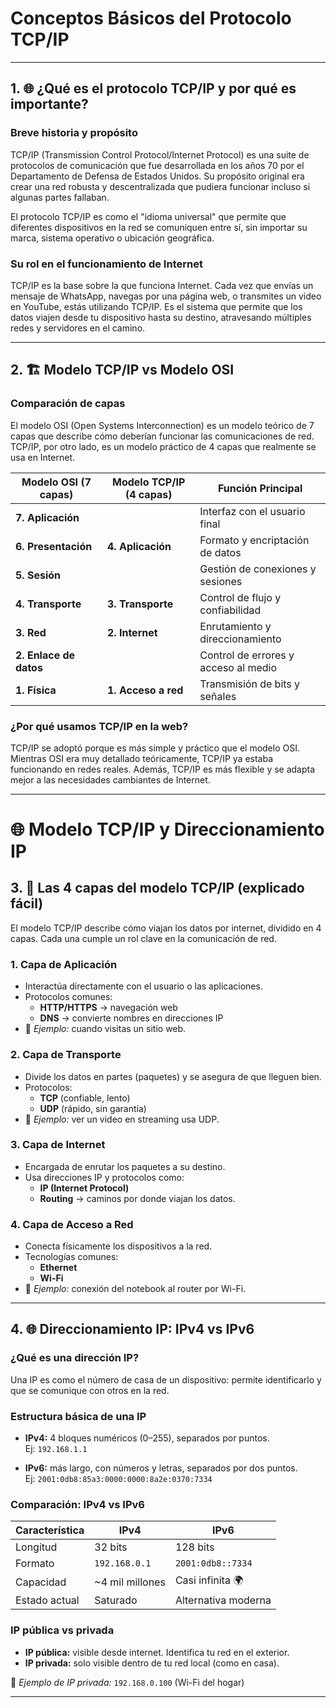 # Conceptos Básicos del Protocolo TCP/IP

---

## 1. 🌐 ¿Qué es el protocolo TCP/IP y por qué es importante?

### Breve historia y propósito

TCP/IP (Transmission Control Protocol/Internet Protocol) es una suite de protocolos de comunicación que fue desarrollada en los años 70 por el Departamento de Defensa de Estados Unidos. Su propósito original era crear una red robusta y descentralizada que pudiera funcionar incluso si algunas partes fallaban.

El protocolo TCP/IP es como el "idioma universal" que permite que diferentes dispositivos en la red se comuniquen entre sí, sin importar su marca, sistema operativo o ubicación geográfica.

### Su rol en el funcionamiento de Internet

TCP/IP es la base sobre la que funciona Internet. Cada vez que envías un mensaje de WhatsApp, navegas por una página web, o transmites un video en YouTube, estás utilizando TCP/IP. Es el sistema que permite que los datos viajen desde tu dispositivo hasta su destino, atravesando múltiples redes y servidores en el camino.

---

## 2. 🏗️ Modelo TCP/IP vs Modelo OSI

### Comparación de capas

El modelo OSI (Open Systems Interconnection) es un modelo teórico de 7 capas que describe cómo deberían funcionar las comunicaciones de red. TCP/IP, por otro lado, es un modelo práctico de 4 capas que realmente se usa en Internet.

| **Modelo OSI (7 capas)** | **Modelo TCP/IP (4 capas)** | **Función Principal** |
|--------------------------|-----------------------------|-----------------------|
| **7. Aplicación** | | Interfaz con el usuario final |
| **6. Presentación** | **4. Aplicación** | Formato y encriptación de datos |
| **5. Sesión** | | Gestión de conexiones y sesiones |
| **4. Transporte** | **3. Transporte** | Control de flujo y confiabilidad |
| **3. Red** | **2. Internet** | Enrutamiento y direccionamiento |
| **2. Enlace de datos** | | Control de errores y acceso al medio |
| **1. Física** | **1. Acceso a red** | Transmisión de bits y señales |

### ¿Por qué usamos TCP/IP en la web?

TCP/IP se adoptó porque es más simple y práctico que el modelo OSI. Mientras OSI era muy detallado teóricamente, TCP/IP ya estaba funcionando en redes reales. Además, TCP/IP es más flexible y se adapta mejor a las necesidades cambiantes de Internet.

---
# 🌐 Modelo TCP/IP y Direccionamiento IP

## 3. 🧱 Las 4 capas del modelo TCP/IP (explicado fácil)

El modelo TCP/IP describe cómo viajan los datos por internet, dividido en 4 capas. Cada una cumple un rol clave en la comunicación de red.

### 1. Capa de Aplicación
- Interactúa directamente con el usuario o las aplicaciones.
- Protocolos comunes:
  - **HTTP/HTTPS** → navegación web
  - **DNS** → convierte nombres en direcciones IP
- 📌 *Ejemplo:* cuando visitas un sitio web.

### 2. Capa de Transporte
- Divide los datos en partes (paquetes) y se asegura de que lleguen bien.
- Protocolos:
  - **TCP** (confiable, lento)
  - **UDP** (rápido, sin garantía)
- 📌 *Ejemplo:* ver un video en streaming usa UDP.

### 3. Capa de Internet
- Encargada de enrutar los paquetes a su destino.
- Usa direcciones IP y protocolos como:
  - **IP (Internet Protocol)**
  - **Routing** → caminos por donde viajan los datos.

### 4. Capa de Acceso a Red
- Conecta físicamente los dispositivos a la red.
- Tecnologías comunes:
  - **Ethernet**
  - **Wi-Fi**
- 📌 *Ejemplo:* conexión del notebook al router por Wi-Fi.

---

## 4. 🌐 Direccionamiento IP: IPv4 vs IPv6

### ¿Qué es una dirección IP?
Una IP es como el número de casa de un dispositivo: permite identificarlo y que se comunique con otros en la red.

### Estructura básica de una IP

- **IPv4:** 4 bloques numéricos (0–255), separados por puntos.  
  Ej: `192.168.1.1`

- **IPv6:** más largo, con números y letras, separados por dos puntos.  
  Ej: `2001:0db8:85a3:0000:0000:8a2e:0370:7334`

### Comparación: IPv4 vs IPv6

| Característica         | IPv4             | IPv6                          |
|------------------------|------------------|-------------------------------|
| Longitud               | 32 bits          | 128 bits                      |
| Formato                | `192.168.0.1`    | `2001:0db8::7334`             |
| Capacidad              | ~4 mil millones  | Casi infinita 🌍				|
| Estado actual          | Saturado         | Alternativa moderna           |

### IP pública vs privada

- **IP pública:** visible desde internet. Identifica tu red en el exterior.
- **IP privada:** solo visible dentro de tu red local (como en casa).

📌 *Ejemplo de IP privada:* `192.168.0.100` (Wi-Fi del hogar)

---
